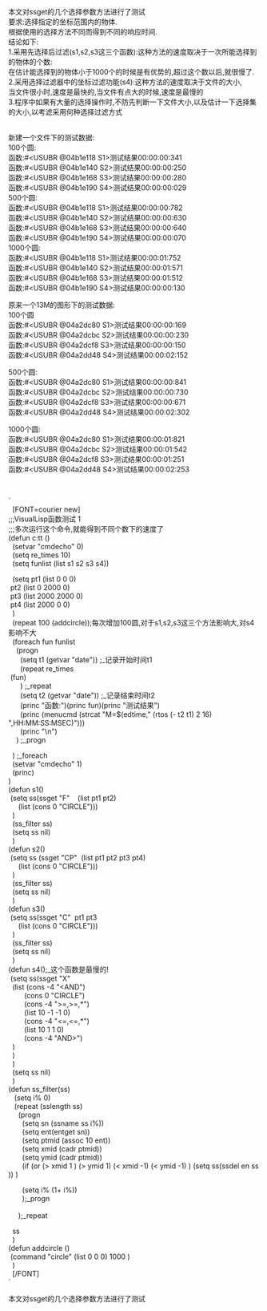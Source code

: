 <P>本文对ssget的几个选择参数方法进行了测试<br/>要求:选择指定的坐标范围内的物体.<br/>根据使用的选择方法不同而得到不同的响应时间.<br/>结论如下:<br/>1.采用先选择后过滤(s1,s2,s3这三个函数):这种方法的速度取决于一次所能选择到的物体的个数:<br/>在估计能选择到的物体小于1000个的时候是有优势的,超过这个数以后,就很慢了.<br/>2.采用选择过滤器中的坐标过滤功能(s4):这种方法的速度取决于文件的大小,<br/>当文件很小时,速度是最快的,当文件有点大的时候,速度是最慢的<br/>3.程序中如果有大量的选择操作时,不防先判断一下文件大小,以及估计一下选择集的大小,以考滤采用何种选择过滤方式</P>
<P><br/>新建一个文件下的测试数据:<br/>100个圆:<br/>函数:#&lt;USUBR @04b1e118 S1&gt;测试结果00:00:00:341<br/>函数:#&lt;USUBR @04b1e140 S2&gt;测试结果00:00:00:250<br/>函数:#&lt;USUBR @04b1e168 S3&gt;测试结果00:00:00:280<br/>函数:#&lt;USUBR @04b1e190 S4&gt;测试结果00:00:00:029<br/>500个圆:<br/>函数:#&lt;USUBR @04b1e118 S1&gt;测试结果00:00:00:782<br/>函数:#&lt;USUBR @04b1e140 S2&gt;测试结果00:00:00:630<br/>函数:#&lt;USUBR @04b1e168 S3&gt;测试结果00:00:00:640<br/>函数:#&lt;USUBR @04b1e190 S4&gt;测试结果00:00:00:070<br/>1000个圆:<br/>函数:#&lt;USUBR @04b1e118 S1&gt;测试结果00:00:01:752<br/>函数:#&lt;USUBR @04b1e140 S2&gt;测试结果00:00:01:571<br/>函数:#&lt;USUBR @04b1e168 S3&gt;测试结果00:00:01:512<br/>函数:#&lt;USUBR @04b1e190 S4&gt;测试结果00:00:00:130</P>
<P>原来一个13M的图形下的测试数据:<br/>100个圆<br/>函数:#&lt;USUBR @04a2dc80 S1&gt;测试结果00:00:00:169<br/>函数:#&lt;USUBR @04a2dcbc S2&gt;测试结果00:00:00:230<br/>函数:#&lt;USUBR @04a2dcf8 S3&gt;测试结果00:00:00:150<br/>函数:#&lt;USUBR @04a2dd48 S4&gt;测试结果00:00:02:152</P>
<P>500个圆:<br/>函数:#&lt;USUBR @04a2dc80 S1&gt;测试结果00:00:00:841<br/>函数:#&lt;USUBR @04a2dcbc S2&gt;测试结果00:00:00:730<br/>函数:#&lt;USUBR @04a2dcf8 S3&gt;测试结果00:00:00:671<br/>函数:#&lt;USUBR @04a2dd48 S4&gt;测试结果00:00:02:302</P>
<P>1000个圆:<br/>函数:#&lt;USUBR @04a2dc80 S1&gt;测试结果00:00:01:821<br/>函数:#&lt;USUBR @04a2dcbc S2&gt;测试结果00:00:01:542<br/>函数:#&lt;USUBR @04a2dcf8 S3&gt;测试结果00:00:01:251<br/>函数:#&lt;USUBR @04a2dd48 S4&gt;测试结果00:00:02:253</P>
<P>&nbsp;</P>
<P>`<br/>&nbsp; [FONT=courier new]<br/>;;;VisualLisp函数测试 1<br/>;;;多次运行这个命令,就能得到不同个数下的速度了<br/>(defun c:tt ()<br/>&nbsp; (setvar "cmdecho" 0)<br/>&nbsp; (setq re_times 10)<br/>&nbsp; (setq funlist (list s1 s2 s3 s4))</P>
<P>&nbsp; (setq&nbsp;pt1 (list 0 0 0)<br/>&nbsp;pt2 (list 0 2000 0)<br/>&nbsp;pt3 (list 2000 2000 0)<br/>&nbsp;pt4 (list 2000 0 0)<br/>&nbsp; )<br/>&nbsp; (repeat 100 (addcircle));每次增加100圆,对于s1,s2,s3这三个方法影响大,对s4影响不大<br/>&nbsp; (foreach fun funlist<br/>&nbsp;&nbsp;&nbsp; (progn<br/>&nbsp;&nbsp;&nbsp;&nbsp;&nbsp; (setq t1 (getvar "date")) ;_记录开始时间t1<br/>&nbsp;&nbsp;&nbsp;&nbsp;&nbsp; (repeat re_times<br/>&nbsp;(fun)<br/>&nbsp;&nbsp;&nbsp;&nbsp;&nbsp; ) ;_repeat<br/>&nbsp;&nbsp;&nbsp;&nbsp;&nbsp; (setq t2 (getvar "date")) ;_记录结束时间t2<br/>&nbsp;&nbsp;&nbsp;&nbsp;&nbsp; (princ "函数:")(princ fun)(princ "测试结果")<br/>&nbsp;&nbsp;&nbsp;&nbsp;&nbsp; (princ (menucmd (strcat "M=$(edtime," (rtos (- t2 t1) 2 16) ",HH:MM:SS:MSEC)")))<br/>&nbsp;&nbsp;&nbsp;&nbsp;&nbsp; (princ "\n")<br/>&nbsp;&nbsp;&nbsp; ) ;_progn</P>
<P>&nbsp; ) ;_foreach<br/>&nbsp; (setvar "cmdecho" 1)<br/>&nbsp; (princ)<br/>)<br/>(defun s1()<br/>&nbsp;(setq ss(ssget "F"&nbsp;&nbsp;&nbsp; (list pt1 pt2)<br/>&nbsp;&nbsp;&nbsp;&nbsp; (list (cons 0 "CIRCLE")))<br/>&nbsp; )<br/>&nbsp; (ss_filter ss)<br/>&nbsp; (setq ss nil)<br/>&nbsp; )<br/>(defun s2()<br/>&nbsp;(setq ss (ssget "CP"&nbsp; (list pt1 pt2 pt3 pt4)<br/>&nbsp;&nbsp;&nbsp;&nbsp; (list (cons 0 "CIRCLE")))<br/>&nbsp; )<br/>&nbsp; (ss_filter ss)<br/>&nbsp; (setq ss nil)<br/>&nbsp; )<br/>(defun s3()<br/>&nbsp;(setq ss(ssget "C"&nbsp; pt1 pt3<br/>&nbsp;&nbsp;&nbsp;&nbsp; (list (cons 0 "CIRCLE")))<br/>&nbsp; )<br/>&nbsp; (ss_filter ss)<br/>&nbsp; (setq ss nil)<br/>&nbsp; )<br/>(defun s4();_这个函数是最慢的!<br/>&nbsp;(setq ss(ssget&nbsp;"X"<br/>&nbsp;&nbsp;(list (cons -4 "&lt;AND")<br/>&nbsp;&nbsp;&nbsp;&nbsp;&nbsp;&nbsp;&nbsp; (cons 0 "CIRCLE")<br/>&nbsp;&nbsp;&nbsp;&nbsp;&nbsp;&nbsp;&nbsp; (cons -4 "&gt;=,&gt;=,*")<br/>&nbsp;&nbsp;&nbsp;&nbsp;&nbsp;&nbsp;&nbsp; (list 10 -1 -1 0)<br/>&nbsp;&nbsp;&nbsp;&nbsp;&nbsp;&nbsp;&nbsp; (cons -4 "&lt;=,&lt;=,*")<br/>&nbsp;&nbsp;&nbsp;&nbsp;&nbsp;&nbsp;&nbsp; (list 10 1 1 0)<br/>&nbsp;&nbsp;&nbsp;&nbsp;&nbsp;&nbsp;&nbsp; (cons -4 "AND&gt;")<br/>&nbsp;&nbsp;)<br/>&nbsp; )<br/>&nbsp; )<br/>&nbsp; (setq ss nil)<br/>&nbsp; )<br/>(defun ss_filter(ss)<br/>&nbsp;&nbsp; (setq i% 0)<br/>&nbsp;&nbsp; (repeat (sslength ss)<br/>&nbsp;&nbsp;&nbsp;&nbsp; (progn<br/>&nbsp;&nbsp;&nbsp;&nbsp;&nbsp;&nbsp; (setq sn (ssname ss i%))<br/>&nbsp;&nbsp;&nbsp;&nbsp;&nbsp;&nbsp; (setq ent(entget sn))<br/>&nbsp;&nbsp;&nbsp;&nbsp;&nbsp;&nbsp; (setq ptmid (assoc 10 ent))<br/>&nbsp;&nbsp;&nbsp;&nbsp;&nbsp;&nbsp; (setq xmid (cadr ptmid))<br/>&nbsp;&nbsp;&nbsp;&nbsp;&nbsp;&nbsp; (setq ymid (cadr ptmid))<br/>&nbsp;&nbsp;&nbsp;&nbsp;&nbsp;&nbsp; (if (or (&gt; xmid 1 ) (&gt; ymid 1) (&lt; xmid -1) (&lt; ymid -1) ) (setq ss(ssdel en ss )) )</P>
<P>&nbsp;&nbsp;&nbsp;&nbsp;&nbsp;&nbsp; (setq i% (1+ i%))<br/>&nbsp;&nbsp;&nbsp;&nbsp;&nbsp;&nbsp; );_progn<br/>&nbsp;&nbsp;&nbsp;&nbsp; <br/>&nbsp;&nbsp;&nbsp;&nbsp; );_repeat</P>
<P>&nbsp; ss<br/>&nbsp; )<br/>(defun addcircle ()<br/>&nbsp;(command "circle" (list 0 0 0) 1000 )<br/>&nbsp; )<br/>&nbsp; [/FONT]<br/>`</P>本文对ssget的几个选择参数方法进行了测试